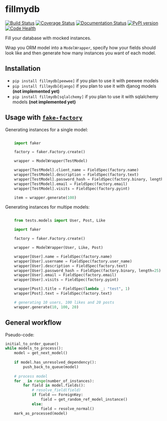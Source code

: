 # fillmydb

[![Build Status](https://travis-ci.org/vladcalin/fillmydb.svg?branch=master)](https://travis-ci.org/vladcalin/fillmydb)
[![Coverage Status](https://coveralls.io/repos/github/vladcalin/fillmydb/badge.svg?branch=master)](https://coveralls.io/github/vladcalin/fillmydb?branch=master)
[![Documentation Status](https://readthedocs.org/projects/fillmydb/badge/?version=latest)](http://fillmydb.readthedocs.io/en/latest/?badge=latest)
[![PyPI version](https://badge.fury.io/py/fillmydb.svg)](https://badge.fury.io/py/fillmydb)
[![Code Health](https://landscape.io/github/vladcalin/fillmydb/master/landscape.svg?style=flat)](https://landscape.io/github/vladcalin/fillmydb/master)


Fill your database with mocked instances.

Wrap you ORM model into a `ModelWrapper`, specify how your fields should look
like and then generate how many instances you want of each model.


## Installation

- `pip install fillmydb[peewee]` if you plan to use it with peewee models
- `pip install fillmydb[django]` if you plan to use it with djanog models **(not implemented yet)**
- `pip install fillmydb[sqlalchemy]` if you plan to use it with sqlalchemy models **(not implemented yet)**


## Usage with [`fake-factory`](https://github.com/joke2k/faker)


Generating instances for a single model:

```python

    import faker

    factory = faker.Factory.create()

    wrapper = ModelWrapper(TestModel)

    wrapper[TestModel].client_name = FieldSpec(factory.name)
    wrapper[TestModel].description = FieldSpec(factory.text)
    wrapper[TestModel].password_hash = FieldSpec(factory.binary, length=25)
    wrapper[TestModel].email = FieldSpec(factory.email)
    wrapper[TestModel].visits = FieldSpec(factory.pyint)

    item = wrapper.generate(100)

```

Generating instances for multipe models:

```python

	from tests.models import User, Post, Like

    import faker

    factory = faker.Factory.create()

    wrapper = ModelWrapper(User, Like, Post)

    wrapper[User].name = FieldSpec(factory.name)
    wrapper[User].username = FieldSpec(factory.user_name)
    wrapper[User].description = FieldSpec(factory.text)
    wrapper[User].password_hash = FieldSpec(factory.binary, length=25)
    wrapper[User].email = FieldSpec(factory.email)
    wrapper[User].visits = FieldSpec(factory.pyint)

    wrapper[Post].title = FieldSpec(lambda _: "test", 1)
    wrapper[Post].text = FieldSpec(factory.text)

    # generating 10 users, 100 likes and 20 posts 
    wrapper.generate(10, 100, 20)

```

## General workflow

Pseudo-code:

```python
initial_to_order_queue()
while models_to_process():
	model = get_next_model()
	
	if model.has_unresolved_dependency():
		push_back_to_queue(model)
		
	# process model
	for _ in range(number_of_instances):
		for field in model.fields():
			# resolve_field(field)
			if field == ForeignKey:
				field = get_random_ref_model_instance()
			else:
				field = resolve_normal()
	mark_as_processed(model)
```
